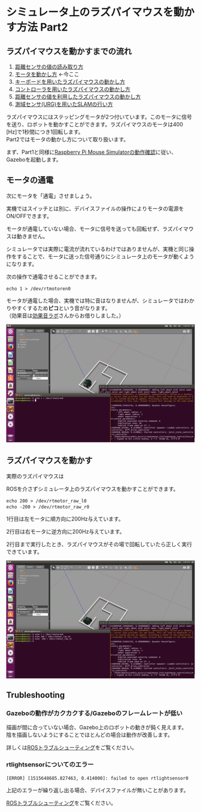 # シミュレータ上のラズパイマウスを動かす方法 Part2

## ラズパイマウスを動かすまでの流れ

1. [距離センサの値の読み取り方](how_to_control_raspimouse_on_sim_1.md)
2. [モータを動かし方](how_to_control_raspimouse_on_sim_2.md) ←今ここ
3. [キーボードを用いたラズパイマウスの動かし方](how_to_control_raspimouse_on_sim_3.md)
4. [コントローラを用いたラズパイマウスの動かし方](how_to_control_raspimouse_on_sim_4.md)
5. [距離センサの値を利用したラズパイマウスの動かし方](how_to_control_raspimouse_on_sim_5.md)
6. [測域センサ\(URG\)を用いたSLAMの行い方](how_to_control_raspimouse_on_sim_6.md)

ラズパイマウスにはステッピングモータが2つ付いています。このモータに信号を送り、ロボットを動かすことができます。ラズパイマウスのモータは400 \[Hz\]で1秒間につき1回転します。  
Part2ではモータの動かし方について取り扱います。

まず、Part1と同様に[Raspberry Pi Mouse Simulatorの動作確認](../setup/how_to_use_raspimouse_sim.md)に従い、Gazeboを起動します。

## モータの通電

次にモータを「通電」させましょう。

実機ではスイッチとは別に、デバイスファイルの操作によりモータの電源をON/OFFできます。

モータが通電していない場合、モータに信号を送っても回転せず、ラズパイマウスは動きません。

シミュレータでは実際に電流が流れているわけではありませんが、実機と同じ操作をすることで、モータに送った信号通りにシミュレータ上のモータが動くようになります。

次の操作で通電させることができます。

```text
echo 1 > /dev/rtmotoren0
```

モータが通電した場合、実機では特に音はなりませんが、シミュレータではわかりやすくするため**ピコ**という音がなります。  
（効果音は[効果音ラボ](https://soundeffect-lab.info/)さんからお借りしました。）

![](../.gitbook/assets/echo_rtmotoren0.png)

## ラズパイマウスを動かす

実際のラズパイマウスは

ROSを介さずシミュレータ上のラズパイマウスを動かすことができます。

```text
echo 200 > /dev/rtmotor_raw_l0
echo -200 > /dev/rtmotor_raw_r0
```

1行目は左モータに順方向に200Hz与えています。

2行目は右モータに逆方向に200Hz与えています。

2行目まで実行したとき、ラズパイマウスがその場で回転していたら正しく実行できています。 

![](../.gitbook/assets/echo_rtmotor_raw_n.png)

## Trubleshooting

### Gazeboの動作がカクカクする/Gazeboのフレームレートが低い

描画が間に合っていない場合、Gazebo上のロボットの動きが鈍く見えます。  
陰を描画しないようにすることでほとんどの場合は動作が改善します。

詳しくは[ROSトラブルシューティング](../troubleshooting.md#gazebonogakakukakusurugazebonofurmurtogai)をご覧ください。

### rtlightsensorについてのエラー

```text
[ERROR] [1515648685.827463, 0.414000]: failed to open rtlightsensor0
```

上記のエラーが繰り返し出る場合、デバイスファイルが無いことがあります。

[ROSトラブルシューティング](../troubleshooting.md#rtlightsensornitsuitenoergaru)をご覧ください。

